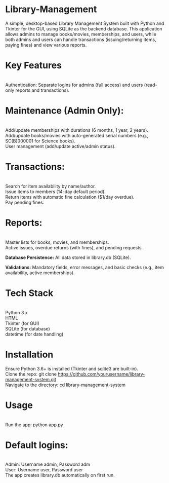 # Library-Management
A simple, desktop-based Library Management System built with Python and Tkinter for the GUI, using SQLite as the backend database. This application allows admins to manage books/movies, memberships, and users, while both admins and users can handle transactions (issuing/returning items, paying fines) and view various reports.
<br/>
# Key Features
<br/>
Authentication: Separate logins for admins (full access) and users (read-only reports and transactions).
<br/>

# Maintenance (Admin Only):
<br/>
 Add/update memberships with durations (6 months, 1 year, 2 years).
 <br/>
 Add/update books/movies with auto-generated serial numbers (e.g., SC(B)000001 for Science books).
 <br/>
 User management (add/update active/admin status).
 <br/>
 
# Transactions:
<br/>
 Search for item availability by name/author.
<br/>
 Issue items to members (14-day default period).
<br/>
Return items with automatic fine calculation ($1/day overdue).
<br/>
Pay pending fines.
<br/>

# Reports:
<br/>
Master lists for books, movies, and memberships.
<br/>
Active issues, overdue returns (with fines), and pending requests.
</br/>

**Database Persistence:** All data stored in library.db (SQLite).
<br/>

**Validations:** Mandatory fields, error messages, and basic checks (e.g., item availability, active memberships).
<br/>

# Tech Stack
<br/>
Python 3.x
<br/>
HTML
<br/>
Tkinter (for GUI)
<br/>
SQLite (for database)
<br/>
datetime (for date handling)
</br>

# Installation
Ensure Python 3.6+ is installed (Tkinter and sqlite3 are built-in).
<br/>
Clone the repo: git clone https://github.com/yourusername/library-management-system.git
<br/>
Navigate to the directory: cd library-management-system
<br/>

# Usage
<br/>
Run the app: python app.py
<br/>

# Default logins:
<br/>
   Admin: Username admin, Password adm
   <br/>
   User: Username user, Password user
   <br/>
The app creates library.db automatically on first run.
